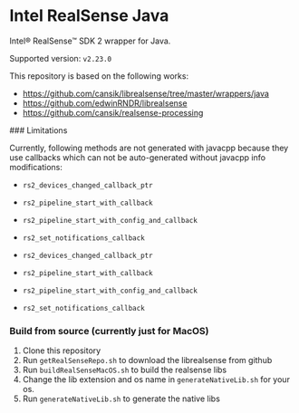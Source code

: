 # Intel RealSense Java
Intel® RealSense™ SDK 2 wrapper for Java.

Supported version: `v2.23.0`

This repository is based on the following works:

- https://github.com/cansik/librealsense/tree/master/wrappers/java
- https://github.com/edwinRNDR/librealsense
- https://github.com/cansik/realsense-processing

### Limitations

Currently, following methods are not generated with javacpp because they use callbacks which can not be auto-generated without javacpp info modifications:
- `rs2_devices_changed_callback_ptr`
- `rs2_pipeline_start_with_callback`
- `rs2_pipeline_start_with_config_and_callback`
- `rs2_set_notifications_callback`

- `rs2_devices_changed_callback_ptr`
- `rs2_pipeline_start_with_callback`
- `rs2_pipeline_start_with_config_and_callback`
- `rs2_set_notifications_callback`

### Build from source (currently just for MacOS)

1. Clone this repository
2. Run `getRealSenseRepo.sh` to download the librealsense from github
3. Run `buildRealSenseMacOS.sh` to build the realsense libs
3. Change the lib extension and os name in `generateNativeLib.sh` for your os.
4. Run `generateNativeLib.sh` to generate the native libs
